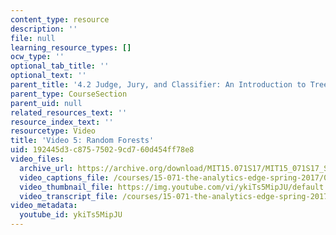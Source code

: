 ```yaml
---
content_type: resource
description: ''
file: null
learning_resource_types: []
ocw_type: ''
optional_tab_title: ''
optional_text: ''
parent_title: '4.2 Judge, Jury, and Classifier: An Introduction to Trees '
parent_type: CourseSection
parent_uid: null
related_resources_text: ''
resource_index_text: ''
resourcetype: Video
title: 'Video 5: Random Forests'
uid: 192445d3-c875-7502-9cd7-60d454ff78e8
video_files:
  archive_url: https://archive.org/download/MIT15.071S17/MIT15_071S17_Session_4.2.09_300k.mp4
  video_captions_file: /courses/15-071-the-analytics-edge-spring-2017/054de9c01f645433b615c24dbc63e40e_ykiTs5MipJU.vtt
  video_thumbnail_file: https://img.youtube.com/vi/ykiTs5MipJU/default.jpg
  video_transcript_file: /courses/15-071-the-analytics-edge-spring-2017/3972443d98c5361adb9e032f7c5a884b_ykiTs5MipJU.pdf
video_metadata:
  youtube_id: ykiTs5MipJU
---
```

